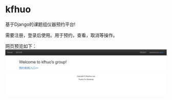 # kfhuo

基于Django的课题组仪器预约平台!

需要注册，登录后使用。用于预约，查看，取消等操作。

网页预览如下：
![image](https://github.com/chifeng111/Hello-World-HTML/raw/master/kfhuo_img/1.jpg)
